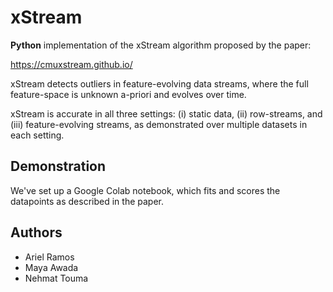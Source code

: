 # xStream

**Python** implementation of the xStream algorithm proposed by the paper:

https://cmuxstream.github.io/

xStream detects outliers in feature-evolving data streams, where the full feature-space is unknown a-priori and evolves over time.

xStream is accurate in all three settings: (i) static data, (ii) row-streams, and (iii) feature-evolving streams, as demonstrated over multiple datasets in each setting.

## Demonstration

We've set up a Google Colab notebook, which fits and scores the datapoints as described in the paper.

## Authors

* Ariel Ramos
* Maya Awada
* Nehmat Touma
